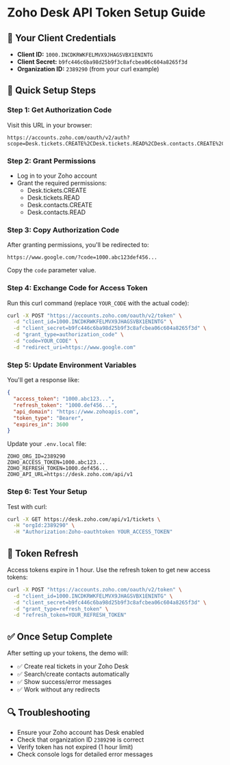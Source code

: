 # Zoho Desk API Token Setup Guide

## 🔐 Your Client Credentials

- **Client ID:** `1000.INCDKRWKFELMVX9JHAGSVBX1ENINTG`
- **Client Secret:** `b9fc446c6ba98d25b9f3c8afcbea06c604a8265f3d`
- **Organization ID:** `2389290` (from your curl example)

## 🚀 Quick Setup Steps

### Step 1: Get Authorization Code

Visit this URL in your browser:

```
https://accounts.zoho.com/oauth/v2/auth?scope=Desk.tickets.CREATE%2CDesk.tickets.READ%2CDesk.contacts.CREATE%2CDesk.contacts.READ&client_id=1000.INCDKRWKFELMVX9JHAGSVBX1ENINTG&response_type=code&redirect_uri=https://www.google.com&access_type=offline
```

### Step 2: Grant Permissions

- Log in to your Zoho account
- Grant the required permissions:
  - Desk.tickets.CREATE
  - Desk.tickets.READ
  - Desk.contacts.CREATE
  - Desk.contacts.READ

### Step 3: Copy Authorization Code

After granting permissions, you'll be redirected to:

```
https://www.google.com/?code=1000.abc123def456...
```

Copy the `code` parameter value.

### Step 4: Exchange Code for Access Token

Run this curl command (replace `YOUR_CODE` with the actual code):

```bash
curl -X POST "https://accounts.zoho.com/oauth/v2/token" \
  -d "client_id=1000.INCDKRWKFELMVX9JHAGSVBX1ENINTG" \
  -d "client_secret=b9fc446c6ba98d25b9f3c8afcbea06c604a8265f3d" \
  -d "grant_type=authorization_code" \
  -d "code=YOUR_CODE" \
  -d "redirect_uri=https://www.google.com"
```

### Step 5: Update Environment Variables

You'll get a response like:

```json
{
  "access_token": "1000.abc123...",
  "refresh_token": "1000.def456...",
  "api_domain": "https://www.zohoapis.com",
  "token_type": "Bearer",
  "expires_in": 3600
}
```

Update your `.env.local` file:

```env
ZOHO_ORG_ID=2389290
ZOHO_ACCESS_TOKEN=1000.abc123...
ZOHO_REFRESH_TOKEN=1000.def456...
ZOHO_API_URL=https://desk.zoho.com/api/v1
```

### Step 6: Test Your Setup

Test with curl:

```bash
curl -X GET https://desk.zoho.com/api/v1/tickets \
  -H "orgId:2389290" \
  -H "Authorization:Zoho-oauthtoken YOUR_ACCESS_TOKEN"
```

## 🔄 Token Refresh

Access tokens expire in 1 hour. Use the refresh token to get new access tokens:

```bash
curl -X POST "https://accounts.zoho.com/oauth/v2/token" \
  -d "client_id=1000.INCDKRWKFELMVX9JHAGSVBX1ENINTG" \
  -d "client_secret=b9fc446c6ba98d25b9f3c8afcbea06c604a8265f3d" \
  -d "grant_type=refresh_token" \
  -d "refresh_token=YOUR_REFRESH_TOKEN"
```

## ✅ Once Setup Complete

After setting up your tokens, the demo will:

- ✅ Create real tickets in your Zoho Desk
- ✅ Search/create contacts automatically
- ✅ Show success/error messages
- ✅ Work without any redirects

## 🔍 Troubleshooting

- Ensure your Zoho account has Desk enabled
- Check that organization ID `2389290` is correct
- Verify token has not expired (1 hour limit)
- Check console logs for detailed error messages
